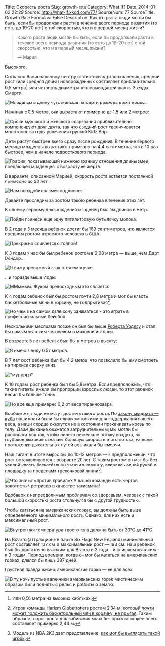 Title: Скорость роста
Slug: growth-rate
Category: What If?
Date: 2014-01-02 22:29
Source: http://what-if.xkcd.com/77/
SourceNum: 77
SourceTitle: Growth Rate
Formulas: False
Description: Какого роста люди могли бы быть, если бы продолжали расти в течение всего периода развития (то есть до 19-20 лет) с той скоростью, что и в первый месяц жизни?

> Какого роста люди могли бы быть, если бы продолжали расти в течение всего периода развития (то есть до 19-20 лет) с той скоростью, что и в первый месяц жизни?
>
> — Мария

Высокого.

Согласно Национальному центру статистики здравоохранения, средний рост (или средняя длина) новорожденных составляет приблизительно 0,5 метра[^1], или четверть диаметра тепловыводящей шахты Звезды Смерти.

[^1]: Или 0,56 метра на высоких каблуках.

![](/uploads/077-growth-rate/height_deathstar_ru.png "Младенцы в длину чуть меньше четверти размера вомп-крысы.")

Начиная с 0,5 метра, они вырастают примерно до 1,5 или 2 метров:

![](/uploads/077-growth-rate/height_chart_ru.png "Сроки мужского и женского созревания приблизительно компенсируют друг друга, так что средний рост увеличивается монотонно за годы увлечения группой Kidz Bop.")

Дети растут быстрее всего сразу после рождения. В течение первого месяца младенцы вырастают примерно на 4,4 сантиметра, что в 10 раз быстрее, чем в начале подросткового периода.

![](/uploads/077-growth-rate/height_zoom_ru.png "График, показывающий нижнюю границу отношения длины змеи, поедающей младенцев, к возрасту ее жертв.")

В варианте, описанном Марией, скорость роста остается постоянной примерно до 20 лет.

![](/uploads/077-growth-rate/height_extrap_ru.png "Нам понадобится змея подлиннее.")

Давайте проследим за ростом такого ребенка в течение этих лет.

К своему первому дню рождения младенец был бы длиной в метр.

![](/uploads/077-growth-rate/height_1_ru.png "Пойди принеси еще одну пятилитровую бутылочку молока.")

В 2 года и 3 месяца ребенок достиг бы 169 сантиметров, что является средним ростом взрослого человека в США.

![](/uploads/077-growth-rate/height_2.png "Прекрасно сливается с толпой!")

К 3 годам у нас бы был ребенок ростом в 2,08 метра — выше, чем Дарт Вейдер…

![](/uploads/077-growth-rate/height_3_ru.png "Я вижу тревожный знак в твоем жучке.")

…и гораздо выше Йоды:

![](/uploads/077-growth-rate/height_yoda.png "ММмммм. Жуком превосходным это является!")

К 4 годам ребенок был бы ростом почти 2,8 метра и мог бы класть баскетбольные мячи в корзину, не подпрыгивая[^2].

[^2]: Игрок команды Harlem Globetrotters ростом 2,34 м, который [_почти_ может положить баскетбольный мяч в корзину, не прыгая](http://www.youtube.com/watch?v=HTnC0RBXwws). Таким образом, порог роста для забивания мяча без прыжка скорее всего составляет примерно 2,44 м.

![](/uploads/077-growth-rate/height_4.png "Но чем я на самом деле хочу заниматься - это играть в профессиональный бейсбол.")

Несколькими месяцами позже он был бы выше [Роберта Уодлоу](https://ru.wikipedia.org/wiki/Уодлоу,_Роберт) и стал бы самым высоким человеком в мировой истории.

В возрасте 5 лет ребенок был бы π метров в высоту:

![](/uploads/077-growth-rate/height_5.png "Я имею в виду 0.5τ метров.")

В 7 лет рост ребенка был бы 4,2 метра, что позволило бы ему смотреть на тирекса сверху вниз.

![](/uploads/077-growth-rate/height_7_ru.png "*муррррр*")

К 10 годам, рост ребенка был бы 5,8 метра. Если предположить, что такие гиганты имели бы пропорции взрослых людей, то этот ребенок весил бы больше тонны.

![](/uploads/077-growth-rate/height_10.png "Но все еще примерно 0,2 от веса тираннозавра.")

Вообще же, люди не могут достичь такого роста. По [закону квадрата — куба](https://ru.wikipedia.org/wiki/Закон_квадрата_—_куба) наши кости были бы слишком тонкими для поддержания нашего веса, а наши сердца окажутся не в состоянии прокачивать кровь по телу. Даже дыхание окажется затруднительным; мы могли бы располагаться так, чтобы ничего не мешало потоку воздуха, но глубокое дыхание означает большую скорость этого потока; на всем протяжении дыхательных путей возникали бы смерчи.

Наш гигант в итоге вырос бы до 10-12 метров — в предположении, что рост останавливается в возрасте 20 лет. С таким ростом он мог бы без усилий класть баскетбольные мячи в корзину, опираясь одной рукой о площадку за пределами трехочковой линии[^3].

[^3]: Модель из NBA 2K3 дает представление, [как мог бы выглядеть такой игрок](http://www.youtube.com/watch?v=vGt10eu4XB8).

![](/uploads/077-growth-rate/height_dunk.png "Что значит «против правил»? У вашей команды есть чертов золотистый ретривер в качестве талисмана!")

Вдобавок к непреодолимым проблемам со здоровьем, человек с такой большой скоростью роста столкнулся бы с другой трудностью.

Чтобы кататься на американских горках, вы должны быть выше определенного минимального роста. Однако, для них есть и максимальный рост.

![](/uploads/077-growth-rate/height_coaster_ru.png "Внутренняя температура твоего тела должна быть от 33&deg;C до 41&deg;C.")

На Bizarro (аттракционе в парке Six Flags New England) минимальный рост составляет 137 см, а максимальный рост — 193 см. Наш ребенок был бы достаточно высоким для Bizarro в 2 года… и слишком высоким - к 3 годам. Период времени, когда он мог бы кататься на американских горках, длился бы лишь 387 дней.

Грустная правда жизни: американские горки — не для всех.

![](/uploads/077-growth-rate/height_sad_ru.png "В ту ночь пустые вагончики американских горок мистическим образом были подняты с рельс и разбиты о землю.")
